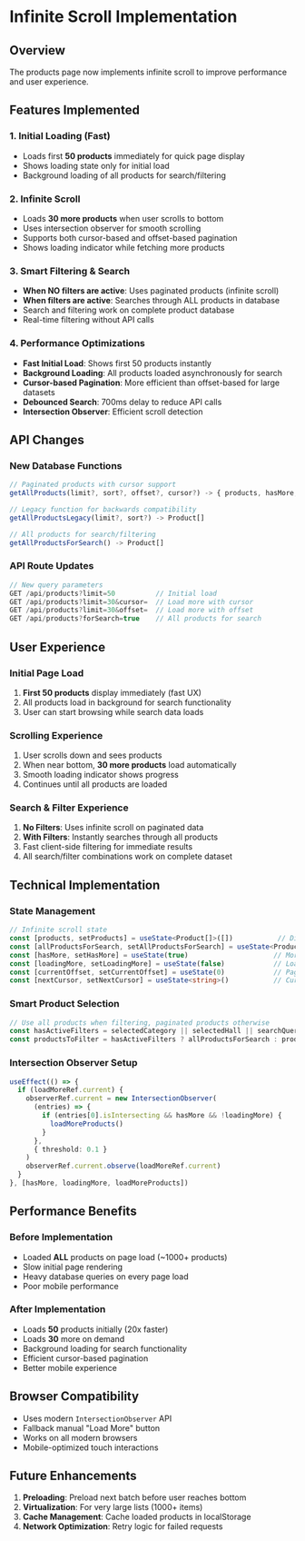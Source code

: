 # Infinite Scroll Implementation

## Overview
The products page now implements infinite scroll to improve performance and user experience.

## Features Implemented

### 1. Initial Loading (Fast)
- Loads first **50 products** immediately for quick page display
- Shows loading state only for initial load
- Background loading of all products for search/filtering

### 2. Infinite Scroll
- Loads **30 more products** when user scrolls to bottom
- Uses intersection observer for smooth scrolling
- Supports both cursor-based and offset-based pagination
- Shows loading indicator while fetching more products

### 3. Smart Filtering & Search
- **When NO filters are active**: Uses paginated products (infinite scroll)
- **When filters are active**: Searches through ALL products in database
- Search and filtering work on complete product database
- Real-time filtering without API calls

### 4. Performance Optimizations
- **Fast Initial Load**: Shows first 50 products instantly
- **Background Loading**: All products loaded asynchronously for search
- **Cursor-based Pagination**: More efficient than offset-based for large datasets
- **Debounced Search**: 700ms delay to reduce API calls
- **Intersection Observer**: Efficient scroll detection

## API Changes

### New Database Functions
```typescript
// Paginated products with cursor support
getAllProducts(limit?, sort?, offset?, cursor?) -> { products, hasMore, nextCursor }

// Legacy function for backwards compatibility
getAllProductsLegacy(limit?, sort?) -> Product[]

// All products for search/filtering
getAllProductsForSearch() -> Product[]
```

### API Route Updates
```typescript
// New query parameters
GET /api/products?limit=50          // Initial load
GET /api/products?limit=30&cursor=  // Load more with cursor
GET /api/products?limit=30&offset=  // Load more with offset
GET /api/products?forSearch=true    // All products for search
```

## User Experience

### Initial Page Load
1. **First 50 products** display immediately (fast UX)
2. All products load in background for search functionality
3. User can start browsing while search data loads

### Scrolling Experience
1. User scrolls down and sees products
2. When near bottom, **30 more products** load automatically
3. Smooth loading indicator shows progress
4. Continues until all products are loaded

### Search & Filter Experience
1. **No Filters**: Uses infinite scroll on paginated data
2. **With Filters**: Instantly searches through all products
3. Fast client-side filtering for immediate results
4. All search/filter combinations work on complete dataset

## Technical Implementation

### State Management
```typescript
// Infinite scroll state
const [products, setProducts] = useState<Product[]>([])           // Displayed products
const [allProductsForSearch, setAllProductsForSearch] = useState<Product[]>([]) // For filtering
const [hasMore, setHasMore] = useState(true)                     // More products available
const [loadingMore, setLoadingMore] = useState(false)            // Loading state
const [currentOffset, setCurrentOffset] = useState(0)            // Pagination offset
const [nextCursor, setNextCursor] = useState<string>()           // Cursor for pagination
```

### Smart Product Selection
```typescript
// Use all products when filtering, paginated products otherwise
const hasActiveFilters = selectedCategory || selectedHall || searchQuery // ... etc
const productsToFilter = hasActiveFilters ? allProductsForSearch : products
```

### Intersection Observer Setup
```typescript
useEffect(() => {
  if (loadMoreRef.current) {
    observerRef.current = new IntersectionObserver(
      (entries) => {
        if (entries[0].isIntersecting && hasMore && !loadingMore) {
          loadMoreProducts()
        }
      },
      { threshold: 0.1 }
    )
    observerRef.current.observe(loadMoreRef.current)
  }
}, [hasMore, loadingMore, loadMoreProducts])
```

## Performance Benefits

### Before Implementation
- Loaded **ALL** products on page load (~1000+ products)
- Slow initial page rendering
- Heavy database queries on every page load
- Poor mobile performance

### After Implementation
- Loads **50** products initially (20x faster)
- Loads **30** more on demand
- Background loading for search functionality
- Efficient cursor-based pagination
- Better mobile experience

## Browser Compatibility
- Uses modern `IntersectionObserver` API
- Fallback manual "Load More" button
- Works on all modern browsers
- Mobile-optimized touch interactions

## Future Enhancements
1. **Preloading**: Preload next batch before user reaches bottom
2. **Virtualization**: For very large lists (1000+ items)
3. **Cache Management**: Cache loaded products in localStorage
4. **Network Optimization**: Retry logic for failed requests
